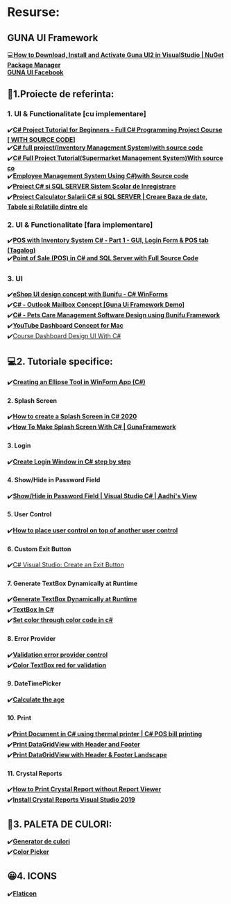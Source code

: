 # Resurse:

## GUNA UI Framework
💻[**How to Download, Install and Activate Guna UI2 in VisualStudio | NuGet Package Manager**](https://www.youtube.com/watch?v=KwY41mFMGAU&ab_channel=SobatdataTechnologies)</br>
[**GUNA UI Facebook**](https://www.facebook.com/GunaUI/)</br>

## 🎯1.Proiecte de referinta:
### 1. UI & Functionalitate [cu implementare]
✔️[**C# Project Tutorial for Beginners - Full C# Programming Project Course [ WITH SOURCE CODE]**](https://www.youtube.com/watch?v=YDNA9VYyOME&ab_channel=1BestCsharpblog)</br>
✔️[**C# full project(Inventory Management System)with source code**](https://www.youtube.com/watch?v=qLNLWw82NeE&ab_channel=MyCodeSpace)</br>
✔️[**C# Full Project Tutorial(Supermarket Management System)With source co**](https://www.youtube.com/watch?v=i4YHCa92BdM&ab_channel=MyCodeSpace)</br>
✔️[**Employee Management System Using C#)with Source code**](https://www.youtube.com/watch?v=dmT8CTSP474&ab_channel=MyCodeSpace)</br>
✔️[**Proiect C# si SQL SERVER Sistem Scolar de Inregistrare**](https://www.youtube.com/watch?v=NolEHLia_KM&list=PL6XxVO5VsLuYw0KLT19Bnzf8TzTmmtcQ-&ab_channel=lectiideinformatica)</br>
✔️[**Proiect Calculator Salarii C# si SQL SERVER | Creare Baza de date, Tabele si Relatiile dintre ele**](https://www.youtube.com/watch?v=ifUj0Y_Za7c&list=PL6XxVO5VsLuYj0F98omiMV-kAlnDXnWG8&ab_channel=lectiideinformatica)</br>


### 2. UI & Functionalitate [fara implementare]
✔️[**POS with Inventory System C# - Part 1 - GUI, Login Form & POS tab (Tagalog)**](https://www.youtube.com/watch?v=JeIAZuooiJw&ab_channel=BrianBinag)</br>
✔️[**Point of Sale (POS) in C# and SQL Server with Full Source Code**](https://www.youtube.com/watch?v=qPDtuL1BjE8&ab_channel=JanobeSourcecode)</br>

### 3. UI
✔️[**eShop UI design concept with Bunifu - C# WinForms**](https://www.youtube.com/watch?v=3VEKOfyTxNk&ab_channel=KimTooFlex)</br>
✔️[**C# - Outlook Mailbox Concept [Guna Ui Framework Demo]**](https://www.youtube.com/watch?v=aQWCnHKyjGY&ab_channel=C%23UiAcademy)</br>
✔️[**C# - Pets Care Management Software Design using Bunifu Framework**](https://www.youtube.com/watch?v=LDF_ESmKM2E&ab_channel=C%23UiAcademy)</br>
✔️[**YouTube Dashboard Concept for Mac**](https://www.youtube.com/watch?v=fIIR0J5qMms&t=23s&ab_channel=C%23UiAcademy)</br>
✔️[Course Dashboard Design UI With C#](https://www.youtube.com/watch?v=wIhke6wfDtk&t=150s&ab_channel=Projectam)</br>


## 💻2. Tutoriale specifice:

✔️[**Creating an Ellipse Tool in WinForm App (C#)**](https://www.youtube.com/watch?v=uJtNyuO8l5o&ab_channel=C%23UiAcademy)</br>

#### 2. Splash Screen
✔️[**How to create a Splash Screen in C# 2020**](https://www.youtube.com/watch?v=Mf7SzRhyAtE&ab_channel=iwebmakers)</br>
✔️[**How To Make Splash Screen With C# | GunaFramework**](https://www.youtube.com/watch?v=dGU-NODlUQg&ab_channel=Projectam)</br>

#### 3. Login
✔️[**Create Login Window in C# step by step**](https://www.youtube.com/watch?v=tcmmCcMs8yU&ab_channel=VetrivelD)</br>

#### 4. Show/Hide in Password Field
✔️[**Show/Hide in Password Field | Visual Studio C# | Aadhi's View**](https://www.youtube.com/watch?v=vWZheVAITyg&ab_channel=Aadhi%E2%80%99sView)</br>

#### 5. User Control
✔️[**How to place user control on top of another user control**](https://www.youtube.com/watch?v=4bvXw1wVmdQ&ab_channel=ProgrammingwithSinghateh)</br>

#### 6. Custom Exit Button
✔️[C# Visual Studio: Create an Exit Button](https://www.youtube.com/watch?v=polPEfdOeb8&ab_channel=Tech-Recipes)</br>

#### 7. Generate TextBox Dynamically at Runtime
✔️[**Generate TextBox Dynamically at Runtime**](https://www.c-sharpcorner.com/blogs/generate-textbox-dynamically-at-runtime-in-windows-form-application1)</br>
✔️[**TextBox In C#**](https://www.c-sharpcorner.com/uploadfile/mahesh/textbox-in-C-Sharp/)</br>
✔️[**Set color through color code in c#**](https://stackoverflow.com/questions/3068915/set-color-through-color-code-in-c-sharp)</br>

#### 8. Error Provider
✔️[**Validation error provider control**](https://www.youtube.com/watch?v=uFDEW7NX1ZI&ab_channel=AvadhTutor)</br>
✔️[**Color TextBox red for validation**](https://www.youtube.com/watch?v=_Z7FDrW4gfg&ab_channel=TUTORIOS)</br>

#### 9. DateTimePicker
✔️[**Calculate the age**](https://www.youtube.com/watch?v=h8YgZ0Cn3XE&ab_channel=C%23Tutorial)</br>

#### 10. Print
✔️[**Print Document in C# using thermal printer | C# POS bill printing**](https://www.youtube.com/watch?v=nEqE6WfgjEs&ab_channel=LearntoSurvive)</br>
✔️[**Print DataGridView with Header and Footer**](https://www.youtube.com/watch?v=VuO1oY4EbFQ&ab_channel=FoxLearn)</br>
✔️[**Print DataGridView with Header & Footer Landscape**](https://www.youtube.com/watch?v=-UB5mDPxAmo&ab_channel=FoxLearn)</br>

#### 11. Crystal Reports
✔️[**How to Print Crystal Report without Report Viewer**](https://www.youtube.com/watch?v=5se4otGCBu0&ab_channel=FoxLearn)</br>
✔️[**Install Crystal Reports Visual Studio 2019**](https://www.youtube.com/watch?v=5r1l4uCSmtU&ab_channel=Nosware)</br>

## 🌈3. PALETA DE CULORI:
✔️[**Generator de culori**](https://coolors.co/)</br>
✔️[**Color Picker**](https://imagecolorpicker.com/en)</br>


## 😀4. ICONS
✔️[**Flaticon**](https://www.flaticon.com/)</br>
